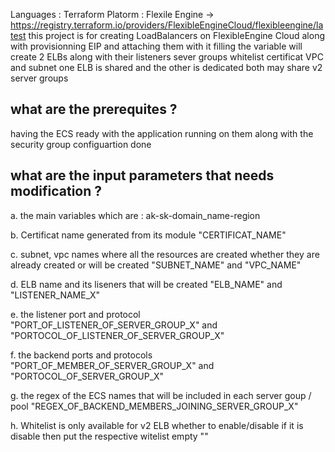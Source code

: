 Languages : Terraform 
Platorm : Flexile Engine -> https://registry.terraform.io/providers/FlexibleEngineCloud/flexibleengine/latest
this project is for creating LoadBalancers on FlexibleEngine Cloud along with provisionning EIP and attaching them with it 
filling the variable will create 2 ELBs along with their listeners sever groups whitelist certificat VPC and subnet 
one ELB is shared and the other is dedicated both may share v2 server groups 
## what are the prerequites ?


having the ECS ready with the application running on them along with the security group configuartion done 
## what are the input parameters that needs modification ? 
a. the main variables which are : ak-sk-domain_name-region 

b. Certificat name  generated from its module "CERTIFICAT_NAME" 

c. subnet, vpc names where all the resources are created whether they are already created or will be created "SUBNET_NAME" and "VPC_NAME" 

d. ELB name  and its liseners that will be created "ELB_NAME" and "LISTENER_NAME_X" 

e. the listener port and protocol "PORT_OF_LISTENER_OF_SERVER_GROUP_X" and "PORTOCOL_OF_LISTENER_OF_SERVER_GROUP_X"

f. the backend ports and protocols "PORT_OF_MEMBER_OF_SERVER_GROUP_X" and "PORTOCOL_OF_SERVER_GROUP_X"

g. the regex of the ECS names that will be included in each server goup / pool "REGEX_OF_BACKEND_MEMBERS_JOINING_SERVER_GROUP_X"

h. Whitelist is only available for v2 ELB whether to enable/disable if it is disable then put the respective witelist empty ""
